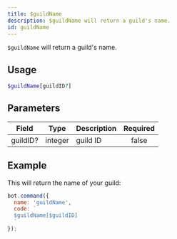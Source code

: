 ```yaml
---
title: $guildName 
description: $guildName will return a guild's name.
id: guildName
---
```


`$guildName` will return a guild's name.

## Usage

```php
$guildName[guildID?]
```

## Parameters 


| Field    | Type    | Description | Required |
| -------- | ------- | ----------- |:--------:|
| guildID? | integer | guild ID    |    false    |


## Example

This will return the name of your guild:

```javascript
bot.command({
  name: 'guildName',
  code: `
  $guildName[$guildID]
  `
});
```

